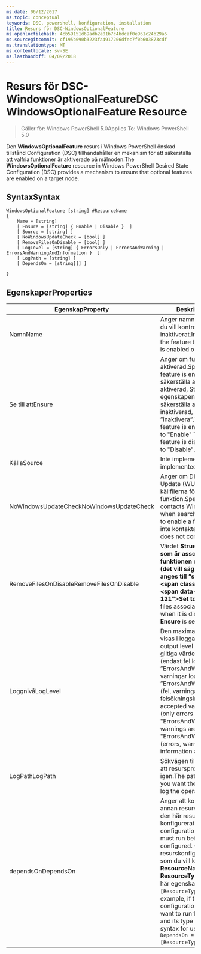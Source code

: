 ```yaml
---
ms.date: 06/12/2017
ms.topic: conceptual
keywords: DSC, powershell, konfiguration, installation
title: Resurs för DSC-WindowsOptionalFeature
ms.openlocfilehash: 4cb59151d69adb2a01b7c4bdcaf0e961c24b29a6
ms.sourcegitcommit: cf195b090b3223fa4917206dfec7f0b603873cdf
ms.translationtype: MT
ms.contentlocale: sv-SE
ms.lasthandoff: 04/09/2018
---
```

# <a name="dsc-windowsoptionalfeature-resource"></a><span data-ttu-id="0caec-103">Resurs för DSC-WindowsOptionalFeature</span><span class="sxs-lookup"><span data-stu-id="0caec-103">DSC WindowsOptionalFeature Resource</span></span>

> <span data-ttu-id="0caec-104">Gäller för: Windows PowerShell 5.0</span><span class="sxs-lookup"><span data-stu-id="0caec-104">Applies To: Windows PowerShell 5.0</span></span>

<span data-ttu-id="0caec-105">Den **WindowsOptionalFeature** resurs i Windows PowerShell önskad tillstånd Configuration (DSC) tillhandahåller en mekanism för att säkerställa att valfria funktioner är aktiverade på målnoden.</span><span class="sxs-lookup"><span data-stu-id="0caec-105">The **WindowsOptionalFeature** resource in Windows PowerShell Desired State Configuration (DSC) provides a mechanism to ensure that optional features are enabled on a target node.</span></span>

## <a name="syntax"></a><span data-ttu-id="0caec-106">Syntax</span><span class="sxs-lookup"><span data-stu-id="0caec-106">Syntax</span></span>

```
WindowsOptionalFeature [string] #ResourceName
{
    Name = [string]
    [ Ensure = [string] { Enable | Disable }  ]
    [ Source = [string] ]
    [ NoWindowsUpdateCheck = [bool] ]
    [ RemoveFilesOnDisable = [bool] ]
    [ LogLevel = [string] { ErrorsOnly | ErrorsAndWarning | ErrorsAndWarningAndInformation }  ]
    [ LogPath = [string] ]
    [ DependsOn = [string[]] ]

}
```

## <a name="properties"></a><span data-ttu-id="0caec-107">Egenskaper</span><span class="sxs-lookup"><span data-stu-id="0caec-107">Properties</span></span>

|  <span data-ttu-id="0caec-108">Egenskap</span><span class="sxs-lookup"><span data-stu-id="0caec-108">Property</span></span>  |  <span data-ttu-id="0caec-109">Beskrivning</span><span class="sxs-lookup"><span data-stu-id="0caec-109">Description</span></span>   |
|---|---|
| <span data-ttu-id="0caec-110">Namn</span><span class="sxs-lookup"><span data-stu-id="0caec-110">Name</span></span>| <span data-ttu-id="0caec-111">Anger namnet på funktionen som du vill kontrollera är aktiverat eller inaktiverat.</span><span class="sxs-lookup"><span data-stu-id="0caec-111">Indicates the name of the feature that you want to ensure is enabled or disabled.</span></span>|
| <span data-ttu-id="0caec-112">Se till att</span><span class="sxs-lookup"><span data-stu-id="0caec-112">Ensure</span></span>| <span data-ttu-id="0caec-113">Anger om funktionen är aktiverad.</span><span class="sxs-lookup"><span data-stu-id="0caec-113">Specifies whether the feature is enabled.</span></span> <span data-ttu-id="0caec-114">För att säkerställa att funktionen är aktiverad, Ställ in den här egenskapen till ”aktivera” för att säkerställa att funktionen är inaktiverad, egenskapen till ”inaktivera”.</span><span class="sxs-lookup"><span data-stu-id="0caec-114">To ensure that the feature is enabled, set this property to "Enable" To ensure that the feature is disabled, set the property to "Disable".</span></span>|
| <span data-ttu-id="0caec-115">Källa</span><span class="sxs-lookup"><span data-stu-id="0caec-115">Source</span></span>| <span data-ttu-id="0caec-116">Inte implementerat.</span><span class="sxs-lookup"><span data-stu-id="0caec-116">Not implemented.</span></span>|
| <span data-ttu-id="0caec-117">NoWindowsUpdateCheck</span><span class="sxs-lookup"><span data-stu-id="0caec-117">NoWindowsUpdateCheck</span></span>| <span data-ttu-id="0caec-118">Anger om DISM kontaktar Windows Update (WU) när du söker efter källfilerna för att aktivera en funktion.</span><span class="sxs-lookup"><span data-stu-id="0caec-118">Specifies whether DISM contacts Windows Update (WU) when searching for the source files to enable a feature.</span></span> <span data-ttu-id="0caec-119">Om $true DISM inte kontaktar WU.</span><span class="sxs-lookup"><span data-stu-id="0caec-119">If $true, DISM does not contact WU.</span></span>|
| <span data-ttu-id="0caec-120">RemoveFilesOnDisable</span><span class="sxs-lookup"><span data-stu-id="0caec-120">RemoveFilesOnDisable</span></span>| <span data-ttu-id="0caec-121">Värdet **$true** att ta bort alla filer som är associerade med funktionen när den är inaktiverad (det vill säga när **Kontrollera** anges till ”saknas”).</span><span class="sxs-lookup"><span data-stu-id="0caec-121">Set to **$true** to remove all files associated with the feature when it is disabled (that is, when **Ensure** is set to "Absent").</span></span>|
| <span data-ttu-id="0caec-122">Loggnivå</span><span class="sxs-lookup"><span data-stu-id="0caec-122">LogLevel</span></span>| <span data-ttu-id="0caec-123">Den maximala utdatanivån som visas i loggarna.</span><span class="sxs-lookup"><span data-stu-id="0caec-123">The maximum output level shown in the logs.</span></span> <span data-ttu-id="0caec-124">De giltiga värdena är: ”ErrorsOnly” (endast fel loggas), ”ErrorsAndWarning” (fel och varningar loggas), och ”ErrorsAndWarningAndInformation” (fel, varningar och felsökningsinformation loggas).</span><span class="sxs-lookup"><span data-stu-id="0caec-124">The accepted values are: "ErrorsOnly" (only errors are logged), "ErrorsAndWarning" (errors and warnings are logged), and "ErrorsAndWarningAndInformation" (errors, warnings, and debug information are logged).</span></span>|
| <span data-ttu-id="0caec-125">LogPath</span><span class="sxs-lookup"><span data-stu-id="0caec-125">LogPath</span></span>| <span data-ttu-id="0caec-126">Sökvägen till en loggfil där du vill att resursprovidern att logga in igen.</span><span class="sxs-lookup"><span data-stu-id="0caec-126">The path to a log file where you want the resource provider to log the operation.</span></span>|
| <span data-ttu-id="0caec-127">dependsOn</span><span class="sxs-lookup"><span data-stu-id="0caec-127">DependsOn</span></span>| <span data-ttu-id="0caec-128">Anger att konfigurationen av en annan resurs måste köras innan den här resursen har konfigurerats.</span><span class="sxs-lookup"><span data-stu-id="0caec-128">Specifies that the configuration of another resource must run before this resource is configured.</span></span> <span data-ttu-id="0caec-129">Om ID för resurskonfigurationen skriptblock som du vill köra först är exempelvis __ResourceName__ och dess typ är __ResourceType__, syntaxen för den här egenskapen är `DependsOn = "[ResourceType]ResourceName"`.</span><span class="sxs-lookup"><span data-stu-id="0caec-129">For example, if the ID of the resource configuration script block that you want to run first is __ResourceName__ and its type is __ResourceType__, the syntax for using this property is `DependsOn = "[ResourceType]ResourceName"`.</span></span>|